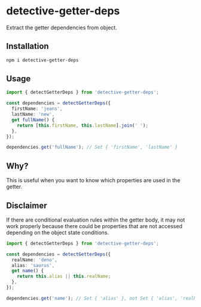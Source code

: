 # detective-getter-deps

Extract the getter dependencies from object.

## Installation

```bash
npm i detective-getter-deps
```

## Usage

```ts
import { detectGetterDeps } from 'detective-getter-deps';

const dependencies = detectGetterDeps({
  firstName: 'jeans',
  lastName: 'new',
  get fullName() {
    return [this.firstName, this.lastName].join(' ');
  },
});

dependencies.get('fullName'); // Set { 'firstName', 'lastName' }
```

## Why?

This is useful when you want to know which properties are used in the getter.

## Disclaimer

If there are conditional evaluation rules within the getter body, it may not work properly because there could be properties that are not accessed depending on the object state conditions.

```ts
import { detectGetterDeps } from 'detective-getter-deps';

const dependencies = detectGetterDeps({
  realName: 'deno',
  alias: 'saurus',
  get name() {
    return this.alias || this.realName;
  },
});

dependencies.get('name'); // Set { 'alias' }, not Set { 'alias', 'realName' }
```
